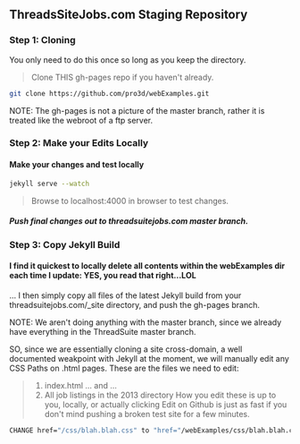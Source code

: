 ## ThreadsSiteJobs.com Staging Repository

### Step 1: Cloning
You only need to do this once so long as you keep the directory.
 > Clone THIS gh-pages repo if you haven't already.
```bash
git clone https://github.com/pro3d/webExamples.git
```
NOTE: The gh-pages is not a picture of the master branch, rather it is treated like the webroot of a ftp server.

### Step 2: Make your Edits Locally
#### Make your changes and test locally
```bash
jekyll serve --watch
```
 >Browse to localhost:4000 in browser to test changes.
##### Push final changes out to threadsuitejobs.com master branch.

### Step 3: Copy Jekyll Build

#### I find it quickest to locally delete all contents within the webExamples dir each time I update: YES, you read that right...LOL
... I then simply copy all files of the latest Jekyll build from your threadsuitejobs.com/_site directory, and push the gh-pages branch.

NOTE: We aren't doing anything with the master branch, since we already have everything in the ThreadSuite master branch.

SO, since we are essentially cloning a site cross-domain, a well documented weakpoint with Jekyll at the moment, we will manually edit any CSS Paths on .html pages.
These are the files we need to edit:

 >1. index.html
 > ... and ...
 >2. All job listings in the 2013 directory
How you edit these is up to you, locally, or actually clicking Edit on Github is just as fast if you don't mind pushing a broken test site for a few minutes.
```bash
CHANGE href="/css/blah.blah.css" to "href="/webExamples/css/blah.blah.css" to match the gh-pages path.
```
